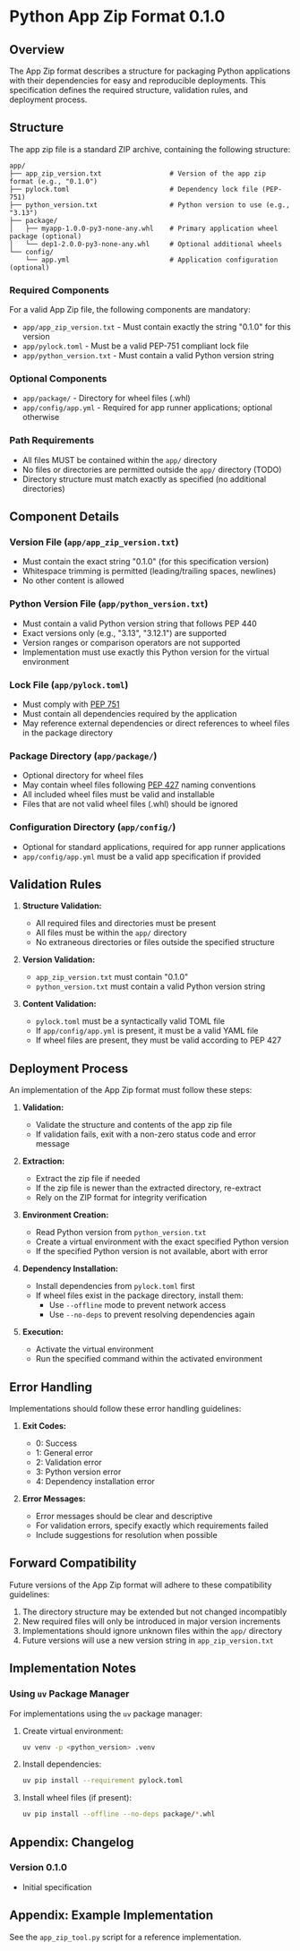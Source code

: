 # Python App Zip Format 0.1.0

## Overview

The App Zip format describes a structure for packaging Python applications with their dependencies for easy and reproducible deployments.
This specification defines the required structure, validation rules, and deployment process.

## Structure

The app zip file is a standard ZIP archive, containing the following structure:

```
app/
├── app_zip_version.txt                 # Version of the app zip format (e.g., "0.1.0")
├── pylock.toml                         # Dependency lock file (PEP-751)
├── python_version.txt                  # Python version to use (e.g., "3.13")
├── package/
│   ├── myapp-1.0.0-py3-none-any.whl    # Primary application wheel package (optional)
│   └── dep1-2.0.0-py3-none-any.whl     # Optional additional wheels
└── config/
    └── app.yml                         # Application configuration (optional)
```

### Required Components

For a valid App Zip file, the following components are mandatory:

- `app/app_zip_version.txt` - Must contain exactly the string "0.1.0" for this version
- `app/pylock.toml` - Must be a valid PEP-751 compliant lock file
- `app/python_version.txt` - Must contain a valid Python version string

### Optional Components

- `app/package/` - Directory for wheel files (.whl)
- `app/config/app.yml` - Required for app runner applications; optional otherwise

### Path Requirements

- All files MUST be contained within the `app/` directory
- No files or directories are permitted outside the `app/` directory (TODO)
- Directory structure must match exactly as specified (no additional directories)

## Component Details

### Version File (`app/app_zip_version.txt`)

- Must contain the exact string "0.1.0" (for this specification version)
- Whitespace trimming is permitted (leading/trailing spaces, newlines)
- No other content is allowed

### Python Version File (`app/python_version.txt`)

- Must contain a valid Python version string that follows PEP 440
- Exact versions only (e.g., "3.13", "3.12.1") are supported
- Version ranges or comparison operators are not supported
- Implementation must use exactly this Python version for the virtual environment

### Lock File (`app/pylock.toml`)

- Must comply with [PEP 751](https://peps.python.org/pep-0751/)
- Must contain all dependencies required by the application
- May reference external dependencies or direct references to wheel files in the package directory

### Package Directory (`app/package/`)

- Optional directory for wheel files
- May contain wheel files following [PEP 427](https://peps.python.org/pep-0427/) naming conventions
- All included wheel files must be valid and installable
- Files that are not valid wheel files (.whl) should be ignored

### Configuration Directory (`app/config/`)

- Optional for standard applications, required for app runner applications
- `app/config/app.yml` must be a valid app specification if provided

## Validation Rules

1. **Structure Validation:**

    - All required files and directories must be present
    - All files must be within the `app/` directory
    - No extraneous directories or files outside the specified structure

2. **Version Validation:**

    - `app_zip_version.txt` must contain "0.1.0"
    - `python_version.txt` must contain a valid Python version string

3. **Content Validation:**

    - `pylock.toml` must be a syntactically valid TOML file
    - If `app/config/app.yml` is present, it must be a valid YAML file
    - If wheel files are present, they must be valid according to PEP 427

## Deployment Process

An implementation of the App Zip format must follow these steps:

1. **Validation:**

    - Validate the structure and contents of the app zip file
    - If validation fails, exit with a non-zero status code and error message

2. **Extraction:**

    - Extract the zip file if needed
    - If the zip file is newer than the extracted directory, re-extract
    - Rely on the ZIP format for integrity verification

3. **Environment Creation:**

    - Read Python version from `python_version.txt`
    - Create a virtual environment with the exact specified Python version
    - If the specified Python version is not available, abort with error

4. **Dependency Installation:**

    - Install dependencies from `pylock.toml` first
    - If wheel files exist in the package directory, install them:
        - Use `--offline` mode to prevent network access
        - Use `--no-deps` to prevent resolving dependencies again

5. **Execution:**

    - Activate the virtual environment
    - Run the specified command within the activated environment

## Error Handling

Implementations should follow these error handling guidelines:

1. **Exit Codes:**

    - 0: Success
    - 1: General error
    - 2: Validation error
    - 3: Python version error
    - 4: Dependency installation error

2. **Error Messages:**

    - Error messages should be clear and descriptive
    - For validation errors, specify exactly which requirements failed
    - Include suggestions for resolution when possible

## Forward Compatibility

Future versions of the App Zip format will adhere to these compatibility guidelines:

1. The directory structure may be extended but not changed incompatibly
2. New required files will only be introduced in major version increments
3. Implementations should ignore unknown files within the `app/` directory
4. Future versions will use a new version string in `app_zip_version.txt`

## Implementation Notes

### Using `uv` Package Manager

For implementations using the `uv` package manager:

1. Create virtual environment:

    ```bash
    uv venv -p <python_version> .venv
    ```

2. Install dependencies:

    ```bash
    uv pip install --requirement pylock.toml
    ```

3. Install wheel files (if present):

    ```bash
    uv pip install --offline --no-deps package/*.whl
    ```

## Appendix: Changelog

### Version 0.1.0

- Initial specification

## Appendix: Example Implementation

See the `app_zip_tool.py` script for a reference implementation.
